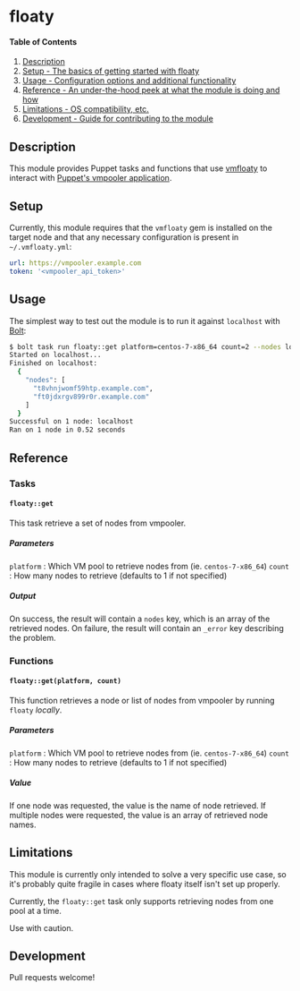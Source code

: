 # floaty

#### Table of Contents

1. [Description](#description)
2. [Setup - The basics of getting started with floaty](#setup)
3. [Usage - Configuration options and additional functionality](#usage)
4. [Reference - An under-the-hood peek at what the module is doing and how](#reference)
5. [Limitations - OS compatibility, etc.](#limitations)
6. [Development - Guide for contributing to the module](#development)

## Description

This module provides Puppet tasks and functions that use [vmfloaty](https://github.com/briancain/vmfloaty) to interact with [Puppet's vmpooler application](https://github.com/puppetlabs/vmpooler).

## Setup

Currently, this module requires that the `vmfloaty` gem is installed on the target node and that any necessary configuration is present in `~/.vmfloaty.yml`:

```yaml
url: https://vmpooler.example.com
token: '<vmpooler_api_token>'
```

## Usage

The simplest way to test out the module is to run it against `localhost` with [Bolt](https://github.com/puppetlabs/bolt):

```sh
$ bolt task run floaty::get platform=centos-7-x86_64 count=2 --nodes localhost
Started on localhost...
Finished on localhost:
  {
    "nodes": [
      "t8vhnjwomf59htp.example.com",
      "ft0jdxrgv899r0r.example.com"
    ]
  }
Successful on 1 node: localhost
Ran on 1 node in 0.52 seconds
```

## Reference

### Tasks

#### `floaty::get`

This task retrieve a set of nodes from vmpooler.

##### Parameters

`platform` : Which VM pool to retrieve nodes from (ie. `centos-7-x86_64`)
`count` : How many nodes to retrieve (defaults to 1 if not specified)

##### Output

On success, the result will contain a `nodes` key, which is an array of the retrieved nodes. On failure, the result will contain an `_error` key describing the problem.

### Functions

#### `floaty::get(platform, count)`

This function retrieves a node or list of nodes from vmpooler by running `floaty` *locally*.

##### Parameters

`platform` : Which VM pool to retrieve nodes from (ie. `centos-7-x86_64`)
`count` : How many nodes to retrieve (defaults to 1 if not specified)

##### Value

If one node was requested, the value is the name of node retrieved. If multiple nodes were requested, the value is an array of retrieved node names.

## Limitations

This module is currently only intended to solve a very specific use case, so it's probably quite fragile in cases where floaty itself isn't set up properly.

Currently, the `floaty::get` task only supports retrieving nodes from one pool at a time.

Use with caution.

## Development

Pull requests welcome!
